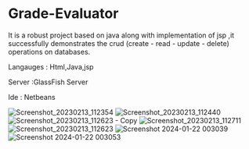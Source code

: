 # Grade-Evaluator
 It is a robust project based on java along with implementation of jsp ,it successfully demonstrates the crud (create - read - update - delete) operations on databases.

 Langauges : Html,Java,jsp

 Server :GlassFish Server

 Ide : Netbeans
 

![Screenshot_20230213_112354](https://github.com/Ketanpolawar/Grade-Evaluator/assets/115727322/cd976dd8-2458-4067-97b5-89f8106e6857)
![Screenshot_20230213_112440](https://github.com/Ketanpolawar/Grade-Evaluator/assets/115727322/56818b5c-dc8b-42e9-b5b7-679ae89181fe)
![Screenshot_20230213_112623 - Copy](https://github.com/Ketanpolawar/Grade-Evaluator/assets/115727322/2ad2a4cc-c6ec-4b97-9533-1780794b797b)
![Screenshot_20230213_112711](https://github.com/Ketanpolawar/Grade-Evaluator/assets/115727322/b9774500-3a78-4528-941c-6426fff6f440)
![Screenshot_20230213_112623](https://github.com/Ketanpolawar/Grade-Evaluator/assets/115727322/75f64aa8-4b60-4ad0-945c-005bbfde3e26)
![Screenshot 2024-01-22 003039](https://github.com/Ketanpolawar/Grade-Evaluator/assets/115727322/a166deb4-217f-4d1e-a400-fe727cd0864c)
![Screenshot 2024-01-22 003053](https://github.com/Ketanpolawar/Grade-Evaluator/assets/115727322/23c8e0c3-b92b-401a-b1f8-c17847b26268)
